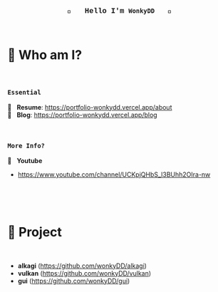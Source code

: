 <div align="center" style="font-family:courier;">
 
 ###  🤗 &nbsp; Hello I'm <code>WonkyDD</code> &nbsp; 🤗
  <!-- ✅ 추가할것..!
  1. 한양대 홈페이지 배지
  2. notion resume 배지
  3. vercel hompage 배지

  1. img 폴더추가해서 내얼굴 왼쪽
  2. 배지들은 오른쪽에 배치
  -->

<!--   <div>  -->
<!--     <a href="https://velog.io/@wonkydd"><img src="https://img.shields.io/badge/wonkydd-3DDC84?style=flat-square&logo=Velog&logoColor=white"/></a> -->
<!--   </div> -->
</div>
<!-- <a href="https://solved.ac/bekpshsc01"><img src="http://mazassumnida.wtf/api/mini/generate_badge?boj=bekpshsc01"/></a> -->
<br>


# 📝 Who am I?


<br>


### <code>Essential</code>


📌 &nbsp; **Resume**: https://portfolio-wonkydd.vercel.app/about    
📌 &nbsp; **Blog**: https://portfolio-wonkydd.vercel.app/blog     


<br>


### <code>More Info?</code>
📌 &nbsp; **Youtube**<br>
- https://www.youtube.com/channel/UCKpjQHbS_l3BUhh2OIra-nw  


<br>

<!-- #### <code>Leetcode</code> -->
<!-- #### 📌 &nbsp; **Leetcode** -->

<!-- <br> -->


<!-- #### <code>Codeforces</code> -->
<!-- #### 📌 &nbsp; **Codeforces** -->

<!-- <br> -->

<!-- #### <code>Baekjoon Online Judge</code> -->
<!-- #### 📌 &nbsp; **Baekjoon Online Judge** -->
<!-- [![Solved.ac프로필](http://mazassumnida.wtf/api/v2/generate_badge?boj=bekpshsc01)](https://solved.ac/bekpshsc01) -->
<!-- <div style="color: yellow"> asdf </div>-->

<!-- <br> -->

<!-- #### <code>Github Activity</code> -->
<!-- #### 📌 &nbsp; **Github Activity** -->
<!--   <img src="https://github-readme-stats.vercel.app/api/top-langs/?username=wonkyDD&theme=dracula&exclude_repo=Computer-Science-Engineering&layout=compact&langs_count=10"/> -->
  
  
<!-- ✅ 추가할것..!
1. https://github.com/callensm 참고할것
-->


<br>
<br>


# 🚀 Project

<br>

- **alkagi** (https://github.com/wonkyDD/alkagi)
- **vulkan** (https://github.com/wonkyDD/vulkan)
- **gui** (https://github.com/wonkyDD/gui)





